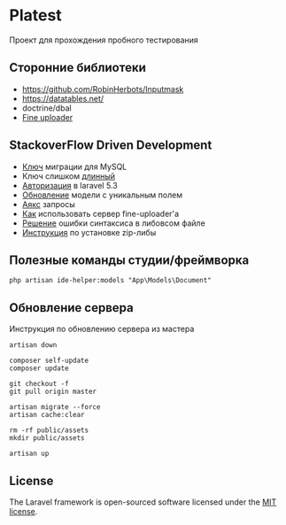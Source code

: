 # Platest

Проект для прохождения пробного тестирования

## Сторонние библиотеки
- https://github.com/RobinHerbots/Inputmask
- https://datatables.net/
- doctrine/dbal
- [Fine uploader](https://github.com/FineUploader/php-traditional-server) 

## StackoverFlow Driven Development
- [Ключ](http://stackoverflow.com/questions/23786359/laravel-migration-unique-key-is-too-long-even-if-specified) миграции для MySQL
- Ключ слишком [длинный](https://laravel-news.com/laravel-5-4-key-too-long-error)
- [Авторизация](http://stackoverflow.com/questions/39196968/laravel-5-3-new-authroutes/39197278#39197278)  в laravel 5.3
- [Обновление](http://stackoverflow.com/questions/22405762/laravel-update-model-with-unique-validation-rule-for-attribute) модели с уникальным полем
- [Аякс](https://laracasts.com/discuss/channels/requests/laravel-5-cant-use-ajax-post-request) запросы
- [Как](http://stackoverflow.com/questions/37474887/how-to-use-a-vendor-class-in-laravel) использовать сервер fine-uploader'а
- [Решение](https://laracasts.com/discuss/channels/laravel/parse-error-syntax-error-unexpected-expecting-or-variable-t-variable-in-pathsitevendorlaravelframeworksrcilluminatefoundationhelpersphp-on-line-475) ошибки синтаксиса в либовсом файле
- [Инструкция](http://stackoverflow.com/questions/38104348/install-php-zip-on-php-5-6-on-ubuntu) по установке zip-либы

## Полезные команды студии/фреймворка
``
php artisan ide-helper:models "App\Models\Document"
``

## Обновление сервера
Инструкция по обновлению сервера из мастера
````
artisan down

composer self-update
composer update

git checkout -f
git pull origin master

artisan migrate --force
artisan cache:clear

rm -rf public/assets
mkdir public/assets

artisan up
````


## License

The Laravel framework is open-sourced software licensed under the [MIT license](http://opensource.org/licenses/MIT).

